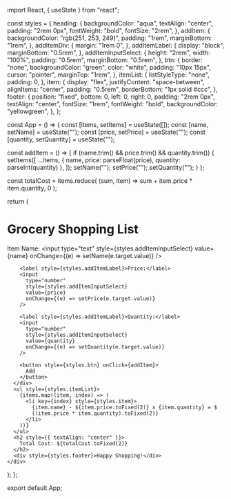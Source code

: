 import React, { useState } from "react";

const styles = {
  heading: {
    backgroundColor: "aqua",
    textAlign: "center",
    padding: "2rem 0px",
    fontWeight: "bold",
    fontSize: "2rem",
  },
  addItem: {
    backgroundColor: "rgb(251, 253, 249)",
    padding: "1rem",
    marginBottom: "1rem",
  },
  addItemDiv: {
    margin: "1rem 0",
  },
  addItemLabel: {
    display: "block",
    marginBottom: "0.5rem",
  },
  addItemInputSelect: {
    height: "2rem",
    width: "100%",
    padding: "0.5rem",
    marginBottom: "0.5rem",
  },
  btn: {
    border: "none",
    backgroundColor: "green",
    color: "white",
    padding: "10px 15px",
    cursor: "pointer",
    marginTop: "1rem",
  },
  itemList: {
    listStyleType: "none",
    padding: 0,
  },
  item: {
    display: "flex",
    justifyContent: "space-between",
    alignItems: "center",
    padding: "0.5rem",
    borderBottom: "1px solid #ccc",
  },
  footer: {
    position: "fixed",
    bottom: 0,
    left: 0,
    right: 0,
    padding: "2rem 0px",
    textAlign: "center",
    fontSize: "1rem",
    fontWeight: "bold",
    backgroundColor: "yellowgreen",
  },
};

const App = () => {
  const [items, setItems] = useState([]);
  const [name, setName] = useState("");
  const [price, setPrice] = useState("");
  const [quantity, setQuantity] = useState("");

  const addItem = () => {
    if (name.trim() && price.trim() && quantity.trim()) {
      setItems([
        ...items,
        { name, price: parseFloat(price), quantity: parseInt(quantity) },
      ]);
      setName("");
      setPrice("");
      setQuantity("");
    }
  };

  const totalCost = items.reduce(
    (sum, item) => sum + item.price * item.quantity,
    0
  );

  return (
    <div>
      <h1 style={styles.heading}>Grocery Shopping List</h1>
      <div style={styles.addItem}>
        <label style={styles.addItemLabel}>Item Name:</label>
        <input
          type="text"
          style={styles.addItemInputSelect}
          value={name}
          onChange={(e) => setName(e.target.value)}
        />

        <label style={styles.addItemLabel}>Price:</label>
        <input
          type="number"
          style={styles.addItemInputSelect}
          value={price}
          onChange={(e) => setPrice(e.target.value)}
        />

        <label style={styles.addItemLabel}>Quantity:</label>
        <input
          type="number"
          style={styles.addItemInputSelect}
          value={quantity}
          onChange={(e) => setQuantity(e.target.value)}
        />

        <button style={styles.btn} onClick={addItem}>
          Add
        </button>
      </div>
      <ul style={styles.itemList}>
        {items.map((item, index) => (
          <li key={index} style={styles.item}>
            {item.name} - ${item.price.toFixed(2)} x {item.quantity} = $
            {(item.price * item.quantity).toFixed(2)}
          </li>
        ))}
      </ul>
      <h2 style={{ textAlign: "center" }}>
        Total Cost: ${totalCost.toFixed(2)}
      </h2>
      <div style={styles.footer}>Happy Shopping!</div>
    </div>
  );
};

export default App;

